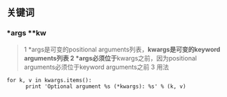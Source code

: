 ## 关键词
### *args **kw
> 1 *args是可变的positional arguments列表，**kwargs是可变的keyword arguments列表
> 2 *args必须位于**kwargs之前，因为positional arguments必须位于keyword arguments之前
> 3 用法
```  
for k, v in kwargs.items():
      print 'Optional argument %s (*kwargs): %s' % (k, v)
```

